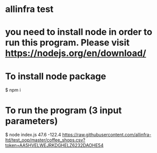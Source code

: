 # allinfra test
# you need to install node in order to run this program. Please visit https://nodejs.org/en/download/
# To install node package 
$ npm i 
# To run the program (3 input parameters) 
$ node index.js 47.6 -122.4 https://raw.githubusercontent.com/allinfra-ltd/test_oop/master/coffee_shops.csv?token=AA5HVELWEJRKDGHELZ6232DAOHE54